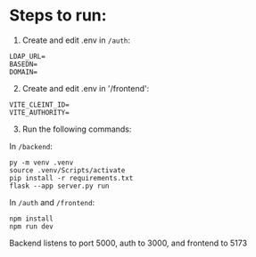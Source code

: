 # Steps to run:

1. Create and edit .env in `/auth`:

```
LDAP_URL=
BASEDN=
DOMAIN=
```

2. Create and edit .env in '/frontend':

```
VITE_CLEINT_ID=
VITE_AUTHORITY=
```

3. Run the following commands:

In `/backend`:

```
py -m venv .venv
source .venv/Scripts/activate
pip install -r requirements.txt
flask --app server.py run
```

In `/auth` and `/frontend`:

```
npm install
npm run dev
```

Backend listens to port 5000, auth to 3000, and frontend to 5173
